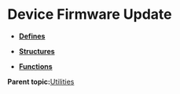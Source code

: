 # Device Firmware Update

-   **[Defines](GUID-3FFCFF65-A6F1-4599-B34E-CAF44D7E9054.md)**  

-   **[Structures](GUID-AF928E17-DE4E-4DC7-916B-DA0213A603CF.md)**  

-   **[Functions](GUID-B1BD071D-9DA2-4C1B-8D22-E7909F11135C.md)**  


**Parent topic:**[Utilities](GUID-C97C1B2B-9414-432A-9BD7-11C488BA4F65.md)

